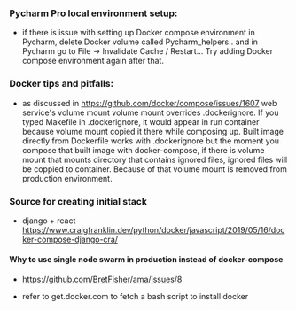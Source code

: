 ### Pycharm Pro local environment setup:

- if there is issue with setting up Docker compose environment in Pycharm,
  delete Docker volume called Pycharm_helpers.. and in Pycharm
  go to File -> Invalidate Cache / Restart... Try adding Docker compose
  environment again after that.
  
### Docker tips and pitfalls:

- as discussed in https://github.com/docker/compose/issues/1607 web service's volume mount
  volume mount overrides .dockerignore. If you typed Makefile in .dockerignore, it would
  appear in run container because volume mount copied it there while composing up.
  Built image directly from Dockerfile works with .dockerignore but the moment you compose
  that built image with docker-compose, if there is volume mount that mounts directory 
  that contains ignored files, ignored files will be coppied to container.
  Because of that volume mount is removed from production environment.

### Source for creating initial stack  
- django + react https://www.craigfranklin.dev/python/docker/javascript/2019/05/16/docker-compose-django-cra/


#### Why to use single node swarm in production instead of docker-compose
- https://github.com/BretFisher/ama/issues/8




- refer to get.docker.com to fetch a bash script to install docker
